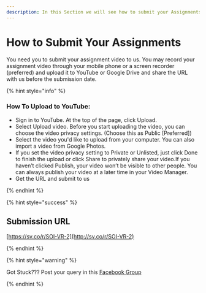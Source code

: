 ```yaml
---
description: In this Section we will see how to submit your Assignments
---
```


# How to Submit Your Assignments

You need you to submit your assignment video to us. You may record your assignment video through your mobile phone or a screen recorder \(preferred\) and upload it to YouTube or Google Drive and share the URL with us before the submission date.

{% hint style="info" %}

### How To Upload to YouTube:

* Sign in to YouTube. At the top of the page, click Upload.
* Select Upload video. Before you start uploading the video, you can choose the video privacy settings. \(Choose this as Public \[Preferred\]\)
* Select the video you'd like to upload from your computer. You can also import a video from Google Photos.
* If you set the video privacy setting to Private or Unlisted, just click Done to finish the upload or click Share to privately share your video.If you haven’t clicked Publish, your video won’t be visible to other people. You can always publish your video at a later time in your Video Manager.
* Get the URL and submit to us

{% endhint %}

{% hint style="success" %}

## **Submission URL**

[https://sv.co/r/SOI-VR-2](http://sv.co/r/SOI-VR-2)

{% endhint %}

{% hint style="warning" %}

Got Stuck??? Post your query in this [Facebook Group](https://www.facebook.com/groups/soi.vr/)​

{% endhint %}

